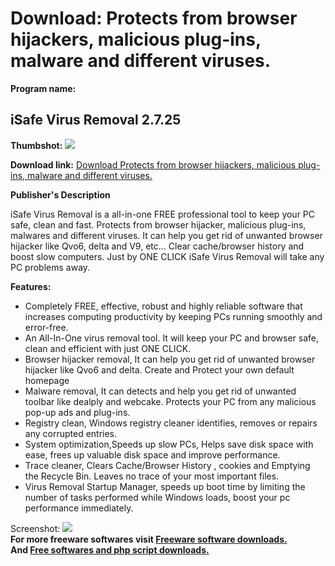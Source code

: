 # Download: Protects from browser hijackers, malicious plug-ins, malware and different viruses.

**Program name:**

## iSafe Virus Removal 2.7.25

  
**Thumbshot:** ![](http://www.freewarefiles.com/screenshot/isafevr_md.jpg)   
  
**Download link:** [Download Protects from browser hijackers, malicious plug-ins, malware and different viruses.](http://freesoftwares.boysofts.com/ISafe-Virus-Removal_program_90806.html)  
  


**Publisher's Description**  
  


iSafe Virus Removal is a all-in-one FREE professional tool to keep your PC safe, clean and fast. Protects from browser hijacker, malicious plug-ins, malwares and different viruses. It can help you get rid of unwanted browser hijacker like Qvo6, delta and V9, etc... Clear cache/browser history and boost slow computers. Just by ONE CLICK iSafe Virus Removal will take any PC problems away. 

**Features:**

  * Completely FREE, effective, robust and highly reliable software that increases computing productivity by keeping PCs running smoothly and error-free. 
  * An All-In-One virus removal tool. It will keep your PC and browser safe, clean and efficient with just ONE CLICK. 
  * Browser hijacker removal, It can help you get rid of unwanted browser hijacker like Qvo6 and delta. Create and Protect your own default homepage 
  * Malware removal, It can detects and help you get rid of unwanted toolbar like dealply and webcake. Protects your PC from any malicious pop-up ads and plug-ins. 
  * Registry clean, Windows registry cleaner identifies, removes or repairs any corrupted entries. 
  * System optimization,Speeds up slow PCs, Helps save disk space with ease, frees up valuable disk space and improve performance. 
  * Trace cleaner, Clears Cache/Browser History , cookies and Emptying the Recycle Bin. Leaves no trace of your most important files. 
  * Virus Removal Startup Manager, speeds up boot time by limiting the number of tasks performed while Windows loads, boost your pc performance immediately. 

  
  
Screenshot: ![](http://www.freewarefiles.com/screenshot/isafevr.jpg)   
**For more freeware softwares visit [Freeware software downloads.](http://freesoftwares.boysofts.com/)**   
**And [Free softwares and php script downloads.](http://www.boysofts.com/)**
